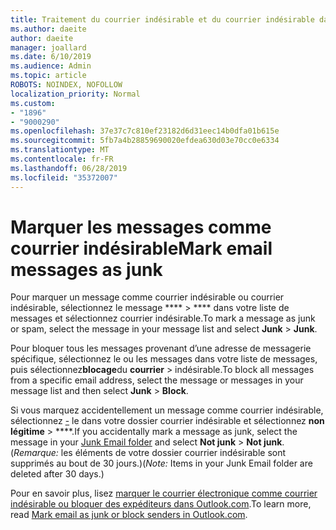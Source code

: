 ```yaml
---
title: Traitement du courrier indésirable et du courrier indésirable dans Outlook.com
ms.author: daeite
author: daeite
manager: joallard
ms.date: 6/10/2019
ms.audience: Admin
ms.topic: article
ROBOTS: NOINDEX, NOFOLLOW
localization_priority: Normal
ms.custom:
- "1896"
- "9000290"
ms.openlocfilehash: 37e37c7c810ef23182d6d31eec14b0dfa01b615e
ms.sourcegitcommit: 5fb7a4b28859690020efdea630d03e70cc0e6334
ms.translationtype: MT
ms.contentlocale: fr-FR
ms.lasthandoff: 06/28/2019
ms.locfileid: "35372007"
---
```

# <a name="mark-email-messages-as-junk"></a><span data-ttu-id="608b2-102">Marquer les messages comme courrier indésirable</span><span class="sxs-lookup"><span data-stu-id="608b2-102">Mark email messages as junk</span></span>

<span data-ttu-id="608b2-103">Pour marquer un message comme courrier indésirable ou courrier indésirable, sélectionnez le message \*\*\*\* > \*\*\*\* dans votre liste de messages et sélectionnez courrier indésirable.</span><span class="sxs-lookup"><span data-stu-id="608b2-103">To mark a message as junk or spam, select the message in your message list and select **Junk** > **Junk**.</span></span>

<span data-ttu-id="608b2-104">Pour bloquer tous les messages provenant d’une adresse de messagerie spécifique, sélectionnez le ou les messages dans votre liste de messages, puis sélectionnez**blocage**du **courrier** > indésirable.</span><span class="sxs-lookup"><span data-stu-id="608b2-104">To block all messages from a specific email address, select the message or messages in your message list and then select **Junk** > **Block**.</span></span>

<span data-ttu-id="608b2-105">Si vous marquez accidentellement un message comme courrier indésirable, sélectionnez [-](https://outlook.live.com/mail/junkemail) le dans votre dossier courrier indésirable et sélectionnez **non légitime** > \*\*\*\*.</span><span class="sxs-lookup"><span data-stu-id="608b2-105">If you accidentally mark a message as junk, select the message in your [Junk Email folder](https://outlook.live.com/mail/junkemail) and select **Not junk** > **Not junk**.</span></span> <span data-ttu-id="608b2-106">(*Remarque:* les éléments de votre dossier courrier indésirable sont supprimés au bout de 30 jours.)</span><span class="sxs-lookup"><span data-stu-id="608b2-106">(*Note:* Items in your Junk Email folder are deleted after 30 days.)</span></span>

<span data-ttu-id="608b2-107">Pour en savoir plus, lisez [marquer le courrier électronique comme courrier indésirable ou bloquer des expéditeurs dans Outlook.com](https://support.office.com/article/a3ece97b-82f8-4a5e-9ac3-e92fa6427ae4).</span><span class="sxs-lookup"><span data-stu-id="608b2-107">To learn more, read [Mark email as junk or block senders in Outlook.com](https://support.office.com/article/a3ece97b-82f8-4a5e-9ac3-e92fa6427ae4).</span></span>